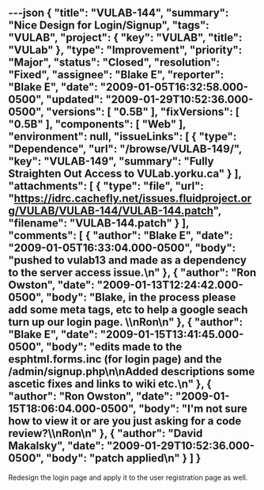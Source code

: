 ---json
{
  "title": "VULAB-144",
  "summary": "Nice Design for Login/Signup",
  "tags": "VULAB",
  "project": {
    "key": "VULAB",
    "title": "VULab"
  },
  "type": "Improvement",
  "priority": "Major",
  "status": "Closed",
  "resolution": "Fixed",
  "assignee": "Blake E",
  "reporter": "Blake E",
  "date": "2009-01-05T16:32:58.000-0500",
  "updated": "2009-01-29T10:52:36.000-0500",
  "versions": [
    "0.5B"
  ],
  "fixVersions": [
    "0.5B"
  ],
  "components": [
    "Web"
  ],
  "environment": null,
  "issueLinks": [
    {
      "type": "Dependence",
      "url": "/browse/VULAB-149/",
      "key": "VULAB-149",
      "summary": "Fully Straighten Out Access to VULab.yorku.ca"
    }
  ],
  "attachments": [
    {
      "type": "file",
      "url": "https://idrc.cachefly.net/issues.fluidproject.org/VULAB/VULAB-144/VULAB-144.patch",
      "filename": "VULAB-144.patch"
    }
  ],
  "comments": [
    {
      "author": "Blake E",
      "date": "2009-01-05T16:33:04.000-0500",
      "body": "pushed to vulab13 and made as a dependency to the server access issue.\n"
    },
    {
      "author": "Ron Owston",
      "date": "2009-01-13T12:24:42.000-0500",
      "body": "Blake, in the process please add some meta tags, etc to help a google seach turn up our login page. \\\nRon\n"
    },
    {
      "author": "Blake E",
      "date": "2009-01-15T13:41:45.000-0500",
      "body": "edits made to the esphtml.forms.inc (for login page) and the /admin/signup.php\n\nAdded descriptions some ascetic fixes and links to wiki etc.\n"
    },
    {
      "author": "Ron Owston",
      "date": "2009-01-15T18:06:04.000-0500",
      "body": "I'm not sure how to view it or are you just asking for a code review?\\\nRon\n"
    },
    {
      "author": "David Makalsky",
      "date": "2009-01-29T10:52:36.000-0500",
      "body": "patch applied\n"
    }
  ]
}
---
Redesign the login page and apply it to the user registration page as well.

        